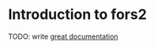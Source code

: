 # Introduction to fors2

TODO: write [great documentation](http://jacobian.org/writing/what-to-write/)
